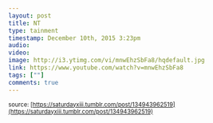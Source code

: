 ```yaml
---
layout: post
title: NT
type: tainment
timestamp: December 10th, 2015 3:23pm
audio: 
video: 
image: http://i3.ytimg.com/vi/mnwEhzSbFa8/hqdefault.jpg
link: https://www.youtube.com/watch?v=mnwEhzSbFa8
tags: [""]
comments: true
---
```

  
<small>source: [https://saturdayxiii.tumblr.com/post/134943962519](https://saturdayxiii.tumblr.com/post/134943962519)</small>
